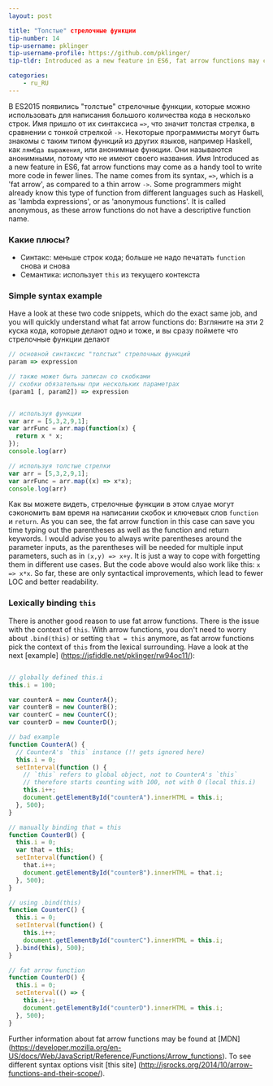 ```yaml
---
layout: post

title: "Толстые" стрелочные функции
tip-number: 14
tip-username: pklinger
tip-username-profile: https://github.com/pklinger/
tip-tldr: Introduced as a new feature in ES6, fat arrow functions may come as a handy tool to write more code in fewer lines

categories:
    - ru_RU
---
```


В ES2015 появились "толстые" стрелочные функции, которые можно использовать для написания большого количества кода в несколько строк. Имя пришло от их синтаксиса `=>`, что значит толстая стрелка, в сравнении с тонкой стрелкой `->`. Некоторые программисты могут быть знакомы с таким типом функций из других языков, например Haskell, как `лямбда выражения`, или анонимные функции. Они называются анонимными, потому что не имеют своего названия.
Имя
Introduced as a new feature in ES6, fat arrow functions may come as a handy tool to write more code in fewer lines. The name comes from its syntax, `=>`, which is a 'fat arrow', as compared to a thin arrow `->`. Some programmers might already know this type of function from different languages such as Haskell, as 'lambda expressions', or as 'anonymous functions'. It is called anonymous, as these arrow functions do not have a descriptive function name.

### Какие плюсы?
* Синтакс: меньше строк кода; больше не надо печатать `function` снова и снова
* Семантика: использует `this` из текущего контекста

### Simple syntax example
Have a look at these two code snippets, which do the exact same job, and you will quickly understand what fat arrow functions do:
Взгляните на эти 2 куска кода, которые делают одно и тоже, и вы сразу поймете что стрелочные функции делают

```javascript
// основной синтаксис "толстых" стрелочных функций
param => expression

// также может быть записан со скобками
// скобки обязательны при нескольких параметрах
(param1 [, param2]) => expression


// используя функции
var arr = [5,3,2,9,1];
var arrFunc = arr.map(function(x) {
  return x * x;
});
console.log(arr)

// используя толстые стрелки
var arr = [5,3,2,9,1];
var arrFunc = arr.map((x) => x*x);
console.log(arr)
```

Как вы можете видеть, стрелочные функции в этом слуае могут сэкономить вам время на написании скобок и ключевых слов `function` и `return`.
As you can see, the fat arrow function in this case can save you time typing out the parentheses as well as the function and return keywords. I would advise you to always write parentheses around the parameter inputs, as the parentheses will be needed for multiple input parameters, such as in `(x,y) => x+y`. It is just a way to cope with forgetting them in different use cases. But the code above would also work like this: `x => x*x`. So far, these are only syntactical improvements, which lead to fewer LOC and better readability.

### Lexically binding `this`

There is another good reason to use fat arrow functions. There is the issue with the context of `this`. With arrow functions, you don't need to worry about `.bind(this)` or setting `that = this` anymore, as fat arrow functions pick the context of `this` from the lexical surrounding. Have a look at the next [example] (https://jsfiddle.net/pklinger/rw94oc11/):

```javascript

// globally defined this.i
this.i = 100;

var counterA = new CounterA();
var counterB = new CounterB();
var counterC = new CounterC();
var counterD = new CounterD();

// bad example
function CounterA() {
  // CounterA's `this` instance (!! gets ignored here)
  this.i = 0;
  setInterval(function () {
    // `this` refers to global object, not to CounterA's `this`
    // therefore starts counting with 100, not with 0 (local this.i)
    this.i++;
    document.getElementById("counterA").innerHTML = this.i;
  }, 500);
}

// manually binding that = this
function CounterB() {
  this.i = 0;
  var that = this;
  setInterval(function() {
    that.i++;
    document.getElementById("counterB").innerHTML = that.i;
  }, 500);
}

// using .bind(this)
function CounterC() {
  this.i = 0;
  setInterval(function() {
    this.i++;
    document.getElementById("counterC").innerHTML = this.i;
  }.bind(this), 500);
}

// fat arrow function
function CounterD() {
  this.i = 0;
  setInterval(() => {
    this.i++;
    document.getElementById("counterD").innerHTML = this.i;
  }, 500);
}
```

Further information about fat arrow functions may be found at [MDN] (https://developer.mozilla.org/en-US/docs/Web/JavaScript/Reference/Functions/Arrow_functions). To see different syntax options visit [this site] (http://jsrocks.org/2014/10/arrow-functions-and-their-scope/).
